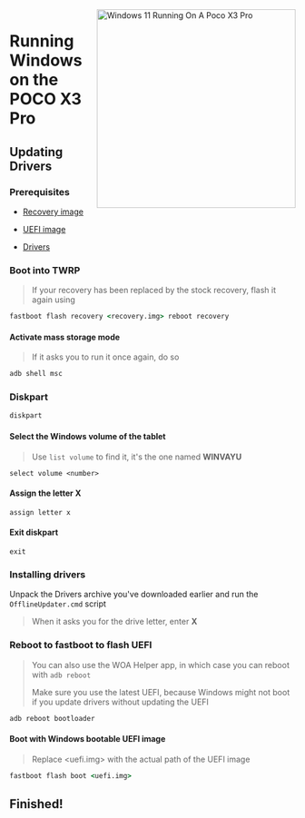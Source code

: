 <img align="right" src="https://github.com/woa-vayu-archive/src_vayu_windows/blob/main/2Poco X3 Pro Windows.png" width="350" alt="Windows 11 Running On A Poco X3 Pro">


# Running Windows on the POCO X3 Pro

## Updating Drivers

### Prerequisites
- [Recovery image](https://github.com/woa-vayu-archive/POCOX3Pro-Guides/releases/tag/Recoveries)

- [UEFI image](https://github.com/woa-vayu-archive/msmnilePkg/releases/latest)

- [Drivers](https://github.com/woa-vayu-archive/Vayu-Drivers/releases/latest)

### Boot into TWRP
> If your recovery has been replaced by the stock recovery, flash it again using
```cmd
fastboot flash recovery <recovery.img> reboot recovery
```

#### Activate mass storage mode
> If it asks you to run it once again, do so
```cmd
adb shell msc
```

### Diskpart
```cmd
diskpart
```

#### Select the Windows volume of the tablet
> Use `list volume` to find it, it's the one named **WINVAYU**
```diskpart
select volume <number>
```

#### Assign the letter X
```diskpart
assign letter x
```

#### Exit diskpart
```diskpart
exit
```

### Installing drivers
Unpack the Drivers archive you've downloaded earlier and run the `OfflineUpdater.cmd` script
> When it asks you for the drive letter, enter **X**
  
### Reboot to fastboot to flash UEFI
> You can also use the WOA Helper app, in which case you can reboot with ```adb reboot```
>
> Make sure you use the latest UEFI, because Windows might not boot if you update drivers without updating the UEFI
```cmd
adb reboot bootloader
```

#### Boot with Windows bootable UEFI image
> Replace <uefi.img> with the actual path of the UEFI image
```cmd
fastboot flash boot <uefi.img>
```
## Finished!

















